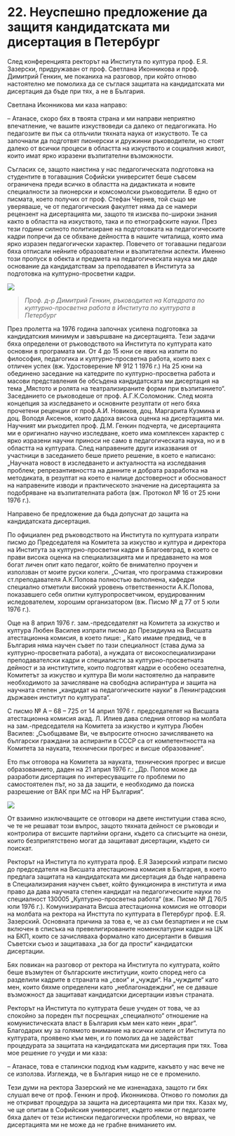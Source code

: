 # 22. Неуспешно предложение да защитя кандидатската ми дисертация в Петербург

След конференцията ректорът на Института по култура проф. Е.Я. Зазерски,
придружаван от проф. Светлана Иконникова и проф. Димитрий Генкин, ме поканиха на
разговор, при който отново настоятелно ме помолиха да се съглася защитата на
кандидатската ми дисертация да бъде при тях, а не в България.

Светлана Иконникова ми каза направо:

– Атанасе, скоро бях в твоята страна и ми направи неприятно впечатление, че
вашите изкуствоведи са далеко от педагогиката. Но педагозите ви пък са отлъчили
тяхната наука от изкуството. Те са започнали да подготвят пионерски и дружинни
ръководители, но стоят далеко от всички процеси в областта на изкуството и
социалния живот, които имат ярко изразени възпитателни възможности.

Съгласих се, защото наистина у нас педагогическата подготовка на студентите в
тогавашния Софийски университет беше съвсем ограничена преди всичко в областта
на дидактиката и новите специалности за пионерски и комсомолски ръководители. В
едно от писмата, което получих от проф. Стефан Чернев, той също ме уверяваше, че
от педагогическия факултет няма да се намери рецензент на дисертацията ми,
защото тя изисква по-широки знания както в областта на изкуството, така и по
етнографските науки. През тези години силното политизиране на подготовката на
педагогическите кадри попречи да се обхване дейността в нашите читалища, която
има ярко изразен педагогически характер. Повечето от тогавашни педагози бяха
отписали нейните образователни и възпитателни аспекти. Именно този пропуск в
обекта и предмета на педагогическата наука ми даде основание да кандидатствам за
преподавател в Института за подготовка на културно-просветни кадри.

![](media/2fe5d73e513ded550288effff916125a.png)

>   *Проф. д-р Димитрий Генкин, ръководител на Катедрата по културно-просветна
>   работа в Института по културата в Петербург*

През пролетта на 1976 година започнах усилена подготовка за кандидатския минимум
и завършване на дисертацията. Тези задачи бяха определени от ръководството на
Института по културата като основни в програмата ми. От 4 до 15 юни се явих на
изпити по философия, педагогика и културно-просветна работа, които взех с
отличен успех (вж. Удостоверение № 912 1 1976 г.) На 25 юни на обединено
заседание на катедрите по културно-просветна работа и масови представления бе
обсъдена кандидатската ми дисертация на тема „Мястото и ролята на
театрализираните форми при възпитанието“. Заседанието се ръководеше от проф.
А.Г.К.Соломоник. След моята концепция за изследването и основните резултати от
него бяха прочетени реценции от проф.А.И. Новиков, доц. Маргарита Кузмина и доц.
Володя Аксенов, които дадоха висока оценка на дисертацията ми. Научният ми
ръкодител проф. Д.М. Генкин подчерта, че дисертацията ми е оригинално научно
изследване, което има комплексен характер с ярко изразени научни приноси не само
в педагогическата наука, но и в областта на културата. След направените други
изказвания от участници в заседанието беше прието решение, в което е написано:
„Научната новост в изследването и актуалността на изследвания проблем;
репрезантивността на данните и добрата разработка на методиката, в резултат на
което е налице достоверност и обоснованост на направените изводи и практическото
значение на дисертацията за подобряване на възпитателната работа (вж. Протокол №
16 от 25 юни 1976 г.).

Направено бе предложение да бъда допуснат до защита на кандидатската дисертация.

По официален ред ръководството на Института по културата изпрати писмо до
Председателя на Комитета за изкуство и култура и директора на Института за
културно-просветни кадри в Благоевград, в което се прави висока оценка на
специализацията ми и предаването на моя богат личен опит като педагог, който бе
внимателно проучен и използван от моите руски колеги. „Считая, что программа
стажировки ст.преподавателя А.К.Попова полностью вьполнена, кафедри специално
отметили високий уровень ответственности А.К.Попова, показавшего себя опитни
културопросветчиком, ерудированним иследователем, хорошим организатором (вж.
Писмо № д 77 от 5 юли 1976 г.).

Още на 8 април 1976 г. зам.-председателят на Комитета за изкуство и култура
Любен Василев изпрати писмо до Президиума на Висшата атестационна комисия, в
което пише: „ Като имаме предвид, че в България няма научен съвет по тази
специалност (става дума за културно-просветната работа), а нуждата от
високоспециализирани преподавателски кадри и специалисти за културно-просветната
дейност и за институтите, които подготвят кадри е особено осезателна, Комитетът
за изкуство и култура Ви моли настоятелно да направите необходимото за
зачисляване на свободна аспирантура и защита на научната степен „кандидат на
педагогическите науки“ в Ленинградския държавен институт по културата“.

С писмо № А – 68 – 725 от 14 април 1976 г. председателят на Висшата атестационна
комисия акад. Л. Илиев дава следния отговор на молбата на зам.-председателя на
Комитета за изкуство и култура Любен Василев: „Съобщаваме Ви, че въпросите
относно зачисляването на български граждани за аспиранти в СССР са от
компетентността на Комитета за науката, технически прогрес и висше образование“.

Ето пък отговора на Комитета за науката, техническия прогрес и висше
образованието, даден на 21 април 1976 г.: „Др. Попов може да разработи
дисертация по интересуващите го проблеми по самостоятелен път, но за да защити,
е необходимо да поиска разрешение от ВАК при МС на НР България“.

![](media/fccc0da4d2dc48adea4095b7bb08a0ea.png)

От взаимно изключващите се отговори на двете институции става ясно, че те нe
решават този въпрос, защото тяхната дейност се ръководи и контролира от висшите
партийни органи, където са списъците на онези, които безприпятствено могат да
защитават дисертации, където си поискат.

Ректорът на Института по културата проф. Е.Я Зазерский изпрати писмо до
председателя на Висшата атестационна комисия в България, в което предлага
защитата на кандидатската ми дисертация да бъде направена в Специализирания
научен съвет, който функционира в института и има право да дава научната степен
кандидат на педагогическите науки по специалност 130005 „Културно-просветна
работа“ (вж. Писмо № Д 76/5 юли 1976 г.). Комунизираната Висша атестационна
комисия не отговори на молбата на ректора на Инсттута по културата в Петербург
проф. Е.Я. Зазерский. Основната причина за това е, че аз съм безпартиен и не съм
включен в списъка на превелигированите номенклатурни кадри на ЦК на БКП, които
се зачисляваха формално като дисертанти в бившия Съветски съюз и защитаваха „за
бог да прости“ кандидатски дисертации.

Бях повикан на разговор от ректора на Института по културата, който беше
възмутен от българските институции, които според него са разделили кадрите в
страната на „свои“ и „чужди“. На „чуждите“ като мен, които бяхме определени като
„неблагонадеждни“, не се даваше възможност да защитават кандидатски дисертации
извън страната.

Ректорът на Института по културата беше учуден от това, че аз спокойно за
пореден път посрещнах „специалното“ отношение на комунистическата власт в
България към мен като неин „враг“. Благодарих му за голямото внимание на всички
колеги от Института по културата, проявено към мен, и го помолих да не
задействат процедурата за защитата на кандидатската ми дисертация при тях. Това
мое решение го учуди и ми каза:

– Атанасе, това е сталински подход към кадрите, какъвто у нас вече не се
използва. Изглежда, че в България нищо не се е променило.

Тези думи на ректора Зазерский не ме изненадаха, защото ги бях слушал вече от
проф. Генкин и проф. Иконникова. Отново го помолих да не откриват процедура за
защита на дисертацията ми при тях. Казах му, че ще опитам в Софийския
университет, където някои от педагозите бяха далеч от тези истински
педагогически проблеми, но вярвах, че дисертацията ми не може да не грабне
вниманието им.

